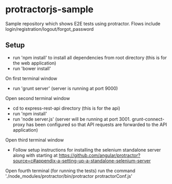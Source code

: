 protractorjs-sample
===================

Sample repository which shows E2E tests using protractor. Flows include login/registration/logout/forgot_password


## Setup
- run 'npm install' to install all dependencies from root directory (this is for the web application)
- run 'bower install'

On first terminal window
- run 'grunt server'  (server is running at port 9000)

Open second terminal window
- cd to express-rest-api directory (this is for the api)
- run 'npm install'
- run 'node server.js'  (server will be running at port 3001.  grunt-connect-proxy has been configured so that API requests are forwarded to the API application)

Open third terminal window 
- Follow setup instructions for installing the selenium standalone server along with starting at https://github.com/angular/protractor?source=c#appendix-a-setting-up-a-standalone-selenium-server

Open fourth terminal (for running the tests)
run the command './node_modules/protractor/bin/protractor protractorConf.js'
